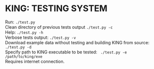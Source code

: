 # KING: TESTING SYSTEM
Run: `./test.py` <br />
Clean directory of previous tests output `./test.py -c` <br />
Help: `./test.py -h` <br />
Verbose tests output: `./test.py -v` <br />
Download example data without testing and building KING from source: ` ./test.py -d` <br />
Specify path to KING executable to be tested: ` ./test.py -e /path/to/king/exe` <br />
Requires internet connection. <br />
